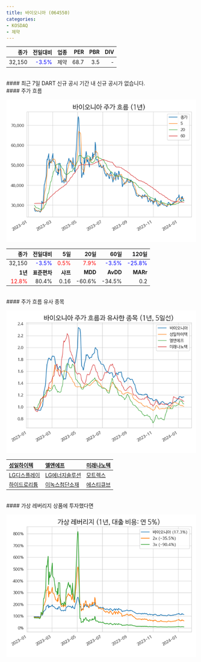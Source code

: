 ```yaml
---
title: 바이오니아 (064550)
categories:
- KOSDAQ
- 제약
---
```


|**종가**|**전일대비**|**업종**|**PER**|**PBR**|**DIV**|
|-------:|-----------:|-------:|------:|------:|------:|
|32,150|<span style="color: blue">-3.5%</span>|제약|68.7|3.5|-|

<!-- more -->

<br>
#### 최근 7일 DART 신규 공시<a id="dart"></a>
기간 내 신규 공시가 없습니다.

<br>
#### 주가 흐름<a id="price"></a>

![064550](/assets/images/stock/064550.png)

|**종가**|**전일대비**|**5일**|**20일**|**60일**|**120일**|
|-------:|-----------:|------:|-------:|-------:|--------:|
| 32,150 | <span style="color: blue">-3.5%</span> | <span style="color: red">0.5%</span> | <span style="color: red">7.9%</span> | <span style="color: blue">-3.5%</span> | <span style="color: blue">-25.8%</span> |
|**1년**|**표준편차**|**샤프**|**MDD**|**AvDD**|**MARr**|
| <span style="color: red">12.8%</span> | 80.4% | 0.16 | -60.6% | -34.5% | 0.2 |

<br>
#### 주가 흐름 유사 종목<a id="corr"></a>

![064550](/assets/images/stock/064550_corr.png)

| [성일하이텍](/365340/) | [엘앤에프](/066970/) | [미래나노텍](/095500/) |
|:---------------------------------------|:---------------------------------------|:---------------------------------------|
| [LG디스플레이](/034220/) | [LG에너지솔루션](/373220/) | [모트렉스](/118990/) |
| [하이드로리튬](/101670/) | [이녹스첨단소재](/272290/) | [에스티큐브](/052020/) |

<br>
#### 가상 레버리지 상품에 투자했다면<a id="2x"></a>

![064550](/assets/images/stock/064550_2x.png)

[^corr]: 상관계수를 이용하여 분석하였습니다.
